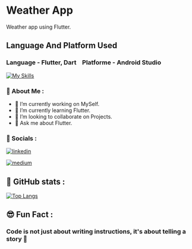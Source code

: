 # Weather App
Weather app using Flutter. 

## Language And Platform Used 

### **Language**  - Flutter, Dart  &nbsp;&nbsp;  **Platforme**  - Android Studio
[![My Skills](https://skillicons.dev/icons?i=,,flutter,dart,,,androidstudio)](https://skillicons.dev)

### 🚀 About Me :

- 🔭 I’m currently working on MySelf.
- 🌱 I’m currently learning Flutter.
- 👯 I’m looking to collaborate on Projects.
- 💬 Ask me about Flutter.

### 🔗 Socials :

[![linkedin](https://img.shields.io/badge/linkedin-0A66C2?style=for-the-badge&logo=linkedin&logoColor=white)](https://www.linkedin.com/in/paras-sharma-a216a5275/)

[![medium](https://img.shields.io/badge/Medium-000?style=for-the-badge&logo=medium&logoColor=white)](https://medium.com/@paras.influxinfotech)

## 🧾 GitHub stats :

[![Top Langs](https://github-readme-stats.vercel.app/api/top-langs/?username=CodingWithParas)](https://github.com/CodingWithParas/github-readme-stats)

## 😎 Fun Fact :

### Code is not just about writing instructions, it's about telling a story 🎫

